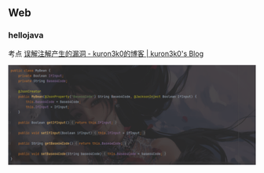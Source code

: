 ## Web
### hellojava
考点
[误解注解产生的漏洞 - kuron3k0的博客 | kuron3k0's Blog](https://blog.kuron3k0.vip/2021/04/10/vulns-of-misunderstanding-annotation/)

![](attachments/Pasted%20image%2020230718153423.png)